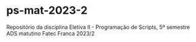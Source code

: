 # ps-mat-2023-2
Repositório da disciplina Eletiva II - Programação de Scripts, 5º semestre ADS matutino Fatec Franca 2023/2
